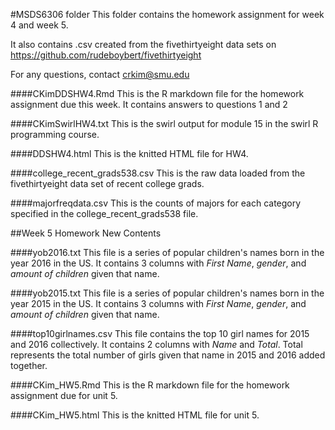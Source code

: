 #MSDS6306 folder
This folder contains the homework assignment for week 4 and week 5. 

It also contains .csv created from the fivethirtyeight data sets on https://github.com/rudeboybert/fivethirtyeight 

For any questions, contact crkim@smu.edu

####CKimDDSHW4.Rmd
This is the R markdown file for the homework assignment due this week. It contains answers to questions 1 and 2

####CKimSwirlHW4.txt
This is the swirl output for module 15 in the swirl R programming course. 

####DDSHW4.html
This is the knitted HTML file for HW4.

####college_recent_grads538.csv 
This is the raw data loaded from the fivethirtyeight data set of recent college grads.

####majorfreqdata.csv
This is the counts of majors for each category specified in the college_recent_grads538 file. 

##Week 5 Homework New Contents

####yob2016.txt
This file is a series of popular children's names born in the year 2016 in the US. It contains 3 columns with *First Name*, *gender*, and *amount of children*
given that name.

####yob2015.txt
This file is a series of popular children's names born in the year 2015 in the US. It contains 3 columns with *First Name*, *gender*, and *amount of children*
given that name.

####top10girlnames.csv
This file contains the top 10 girl names for 2015 and 2016 collectively. It contains 2 columns with *Name* and *Total*. Total represents
the total number of girls given that name in 2015 and 2016 added together.

####CKim_HW5.Rmd
This is the R markdown file for the homework assignment due for unit 5. 

####CKim_HW5.html
This is the knitted HTML file for unit 5.